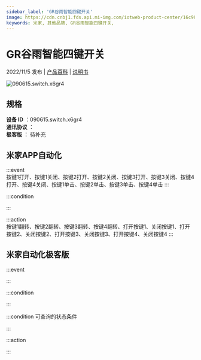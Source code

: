 ```yaml
---
sidebar_label: 'GR谷雨智能四键开关'
image: https://cdn.cnbj1.fds.api.mi-img.com/iotweb-product-center/16c986db6ff2cd8a88f13287134cd4d2_1665650183248.png?GalaxyAccessKeyId=AKVGLQWBOVIRQ3XLEW&Expires=9223372036854775807&Signature=v1rApV9FCGNzFvnmfuJx4xl91uc=
keywords: 米家, 其他品牌, GR谷雨智能四键开关, 
---
```

# GR谷雨智能四键开关

2022/11/5 发布 | [产品百科](https://home.mi.com/webapp/content/baike/product/index.html?model=090615.switch.x6gr4/) | [说明书](https://home.mi.com/views/introduction.html?model=090615.switch.x6gr4&region=cn)

![090615.switch.x6gr4](https://cdn.cnbj1.fds.api.mi-img.com/iotweb-product-center/16c986db6ff2cd8a88f13287134cd4d2_1665650183248.png?GalaxyAccessKeyId=AKVGLQWBOVIRQ3XLEW&Expires=9223372036854775807&Signature=v1rApV9FCGNzFvnmfuJx4xl91uc=)

## 规格  
> 
**设备 ID** ：090615.switch.x6gr4  
**通讯协议** ：  
**极客版**  ： 待补充 


## 米家APP自动化  

:::event  
按键1打开、按键1关闭、按键2打开、按键2关闭、按键3打开、按键3关闭、按键4打开、按键4关闭、按键1单击、按键2单击、按键3单击、按键4单击
:::

:::condition  

:::

:::action   
按键1翻转、按键2翻转、按键3翻转、按键4翻转、打开按键1、关闭按键1、打开按键2、关闭按键2、打开按键3、关闭按键3、打开按键4、关闭按键4
:::

## 米家自动化极客版  

:::event  

:::

:::condition  

:::

:::condition 可查询的状态条件  

:::

:::action  

:::

        
